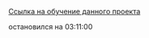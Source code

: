 [Ссылка на обучение данного проекта](https://rutube.ru/video/62ea8200410ae4b0f53a7b759f03ea52/)

остановился на 03:11:00
